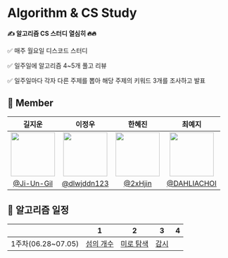 # Algorithm & CS Study

<b>✍️ 알고리즘 CS 스터디 열심히 🔥🔥</b>

✅ 매주 월요일 디스코드 스터디

✅ 일주일에 알고리즘 4~5개 풀고 리뷰

✅ 일주일마다 각자 다른 주제를 뽑아 해당 주제의 키워드 3개를 조사하고 발표 


## 🙌 Member

|길지운|이정우|한혜진|최예지|
|:-:|:-:|:-:|:-:|
|<img src="https://github.com/Ji-Un-Gil.png" width=100>|<img src="https://github.com/dlwjddn123.png" width=100>|<img src="https://github.com/2xHjin.png" width=100>|<img src="https://github.com/DAHLIACHOI.png" width=100>|
|[@Ji-Un-Gil](https://github.com/Ji-Un-Gil)|[@dlwjddn123](https://github.com/dlwjddn123)|[@2xHjin](https://github.com/2xHjin)|[@DAHLIACHOI](https://github.com/DAHLIACHOI)|


## 📆 알고리즘 일정

| |1|2|3|4|
|:-:|:-:|:-:|:-:|:-:|
|1주차(06.28~07.05)|[섬의 개수](https://www.acmicpc.net/problem/4963)|[미로 탐색](https://www.acmicpc.net/problem/2178)|[감시](https://www.acmicpc.net/problem/15683)|
